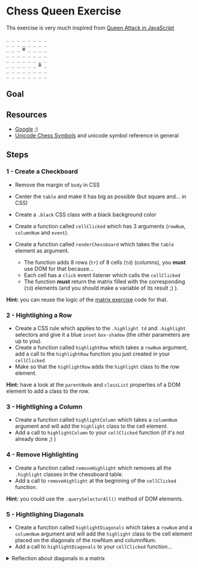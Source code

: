 # Chess Queen Exercise

Ths exercise is very much inspired from [Queen Attack in JavaScript](http://exercism.io/exercises/javascript/queen-attack/readme)

````
_ _ _ _ _ _ _ _
_ _ _ _ _ _ _ _
_ _ _ W _ _ _ _
_ _ _ _ _ _ _ _
_ _ _ _ _ _ _ _
_ _ _ _ _ _ B _
_ _ _ _ _ _ _ _
_ _ _ _ _ _ _ _

````

## Goal

## Resources

- [Google](https://google.com?q=meehhhh+i+don't+understand) ;)
- [Unicode Chess Symbols](https://unicode-table.com/en/sets/chess-symbols/) and unicode symbol reference in general

## Steps

### 1 - Create a Checkboard

- Remove the margin of `body` in CSS
- Center the `table` and make it has big as possible (but square and... in CSS)
- Create a `.black` CSS class with a black background color
- Create a function called `cellClicked` which has 3 arguments (`rowNum`, `columnNum` and `event`).
- Create a function called `renderChessboard` which takes the `table` element as argument.

  - The function adds 8 rows (`tr`) of 8 cells (`td`) (columns), you __must__ use DOM for that because...
  - Each cell has a `click` event listener which calls the `cellClicked`
  - The function __must__ return the matrix filled with the corresponding (`td`) elements (and you should make a variable of its result ;) ).

__Hint:__ you can reuse the logic of the [matrix exercise](https://github.com/zeropaper/x-array-matrix) code for that.


### 2 - Hightlighing a Row

- Create a CSS rule which applies to the `.highlight td` and `.highlight` selectors and give it a blue `inset` `box-shadow` (the other parameters are up to you).
- Create a function called `highlightRow` which takes a `rowNum` argument, add a call to the `highlightRow` function you just created in your `cellClicked`
- Make so that the `highlightRow` adds the `highlight` class to the row element.

__Hint:__ have a look at the `parentNode` and `classList` properties of a DOM element to add a class to the row.


### 3 - Hightlighing a Column

- Create a function called `highlightColumn` which takes a `columnNum` argument and will add the `highlight` class to the cell element.
- Add a call to `highlightColumn` to your `cellClicked` function (if it's not already done ;) )


### 4 - Remove Highlighting

- Create a function called `removeHighlight` which removes all the `.highlight` classes in the chessboard table.
- Add a call to `removeHighlight` at the beginning of the `cellClicked` function.

__Hint:__ you could use the `.querySelectorAll()` method of DOM elements.

### 5 - Hightlighing Diagonals

- Create a function called `highlightDiagonals` which takes a `rowNum` and a `columnNum` argument and will add the `highlight` class to the cell element placed on the diagonals of the rowNum and columnNum.
- Add a call to `highlightDiagonals` to your `cellClicked` function...

<details>
<summary>Reflection about diagonals in a matrix</summary>

Given the 8x8 matrix

````
  0 1 2 3 4 5 6 7     0 1 2 3 4 5 6 7     0 1 2 3 4 5 6 7
0 _ x _ _ _ x _ _   0 x _ _ _ _ _ _ _   0 _ _ _ _ _ x _ _ 
1 _ _ x _ x _ _ _   1 _ x _ _ _ _ _ _   1 _ _ _ _ x _ _ _ 
2 _ _ _ C _ _ _ _   2 _ _ x _ _ _ _ _   2 _ _ _ x _ _ _ _ 
3 _ _ x _ x _ _ _   3 _ _ _ x _ _ _ _   3 x _ x _ _ _ _ _ 
4 _ x _ _ _ x _ _   4 _ _ _ _ x _ _ _   4 _ C _ _ _ _ _ _ 
5 x _ _ _ _ _ x _   5 _ _ _ _ _ x _ _   5 x _ x _ _ _ _ _ 
6 _ _ _ _ _ _ _ x   6 _ _ _ _ _ _ x _   6 _ _ _ x _ _ _ _ 
7 _ _ _ _ _ _ _ _   7 _ _ _ _ _ _ _ c   7 _ _ _ _ x _ _ _ 

````

</details>